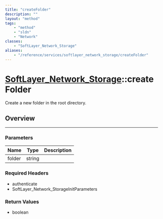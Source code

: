 ```yaml
---
title: "createFolder"
description: ""
layout: "method"
tags:
    - "method"
    - "sldn"
    - "Network"
classes:
    - "SoftLayer_Network_Storage"
aliases:
    - "/reference/services/softlayer_network_storage/createFolder"
---
```

# [SoftLayer_Network_Storage](/reference/services/SoftLayer_Network_Storage)::createFolder


Create a new folder in the root directory.


## Overview 


-----

### Parameters 
|Name | Type | Description |
| --- | --- | --- |
|folder| string| |


### Required Headers
* authenticate
* SoftLayer_Network_StorageInitParameters


### Return Values
* boolean




